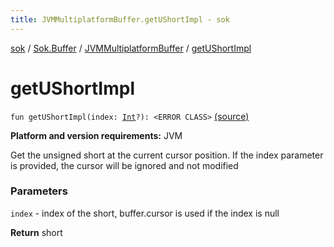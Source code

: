 ```yaml
---
title: JVMMultiplatformBuffer.getUShortImpl - sok
---
```


[sok](../../index.html) / [Sok.Buffer](../index.html) / [JVMMultiplatformBuffer](index.html) / [getUShortImpl](./get-u-short-impl.html)

# getUShortImpl

`fun getUShortImpl(index: `[`Int`](https://kotlinlang.org/api/latest/jvm/stdlib/kotlin/-int/index.html)`?): <ERROR CLASS>` [(source)](https://github.com/SeekDaSky/Sok/tree/master/jvm/sok-jvm/src/Sok/Buffer/JVMMultiplatformBuffer.kt#L98)

**Platform and version requirements:** JVM

Get the unsigned short at the current cursor position. If the index parameter is provided, the cursor will be ignored and
not modified

### Parameters

`index` - index of the short, buffer.cursor is used if the index is null

**Return**
short

